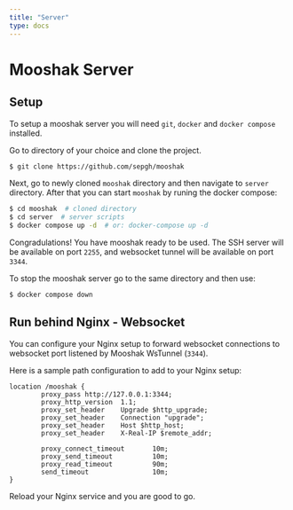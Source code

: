 ```yaml
---
title: "Server"
type: docs
---
```


# Mooshak Server


## Setup

To setup a mooshak server you will need `git`, `docker` and `docker compose` installed.


Go to directory of your choice and clone the project.

```bash
$ git clone https://github.com/sepgh/mooshak
```

Next, go to newly cloned `mooshak` directory and then navigate to `server` directory. After that you can start `mooshak` by runing the docker compose:

```bash
$ cd mooshak  # cloned directory
$ cd server  # server scripts
$ docker compose up -d  # or: docker-compose up -d
```

Congradulations! You have mooshak ready to be used. The SSH server will be available on port `2255`, and websocket tunnel will be available on port `3344`.

To stop the mooshak server go to the same directory and then use:

```bash
$ docker compose down
```

## Run behind Nginx - Websocket

You can configure your Nginx setup to forward websocket connections to websocket port listened by Mooshak WsTunnel (`3344`).

Here is a sample path configuration to add to your Nginx setup:

```
location /mooshak {
        proxy_pass http://127.0.0.1:3344;
        proxy_http_version  1.1;
        proxy_set_header    Upgrade $http_upgrade;
        proxy_set_header    Connection "upgrade";
        proxy_set_header    Host $http_host;
        proxy_set_header    X-Real-IP $remote_addr;

        proxy_connect_timeout       10m;
        proxy_send_timeout          10m;
        proxy_read_timeout          90m;
        send_timeout                10m;
}
```

Reload your Nginx service and you are good to go.
